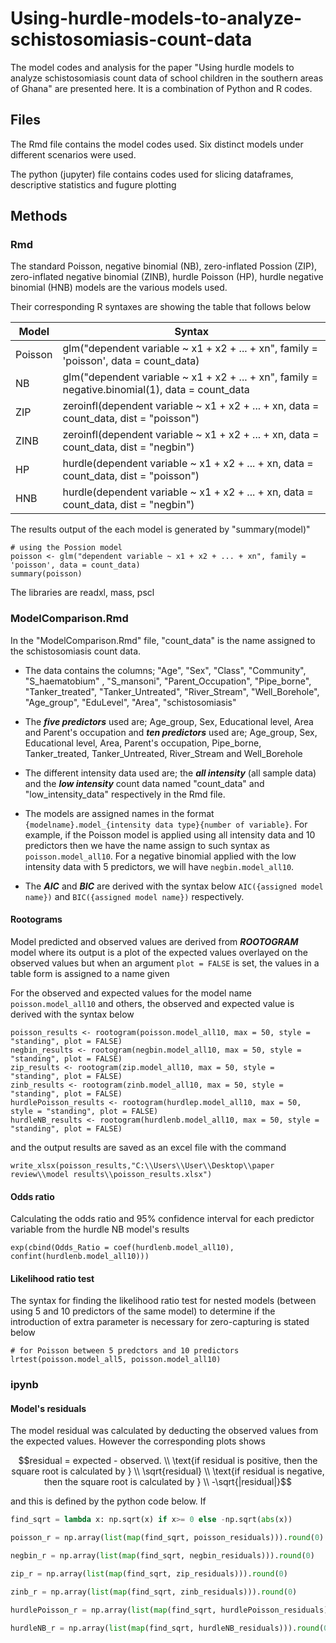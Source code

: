 # Using-hurdle-models-to-analyze-schistosomiasis-count-data
The model codes and analysis for the paper "Using hurdle models to analyze schistosomiasis count data of school children in the southern areas of Ghana" are presented here. It is a combination of Python and R codes.

## Files

The Rmd file contains the model codes used. Six distinct models under different scenarios were used.

The python (jupyter) file contains codes used for slicing dataframes, descriptive statistics and fugure plotting

## Methods

### Rmd

The standard Poisson, negative binomial (NB), zero-inflated Possion (ZIP), zero-inflated negative binomial (ZINB), hurdle Poisson (HP), hurdle negative binomial (HNB) models are the various models used.

Their corresponding R syntaxes are showing the table that follows below

| Model | Syntax |
| --- | --- |
| Poisson | glm("dependent variable ~ x1 + x2 + ... + xn", family = 'poisson', data = count_data) |
| NB | glm("dependent variable ~ x1 + x2 + ... + xn", family = negative.binomial(1), data = count_data |
| ZIP | zeroinfl(dependent variable ~ x1 + x2 + ... + xn, data = count_data, dist = "poisson") |
| ZINB | zeroinfl(dependent variable ~ x1 + x2 + ... + xn, data = count_data, dist = "negbin") |
| HP | hurdle(dependent variable ~ x1 + x2 + ... + xn, data = count_data, dist = "poisson") |
| HNB | hurdle(dependent variable ~ x1 + x2 + ... + xn, data = count_data, dist = "negbin") |


The results output of the each model is generated by "summary(model)"

```
# using the Possion model
poisson <- glm("dependent variable ~ x1 + x2 + ... + xn", family = 'poisson', data = count_data)
summary(poisson)
```
The libraries are readxl, mass, pscl

### ModelComparison.Rmd

In the "ModelComparison.Rmd" file, "count_data" is the name assigned to the schistosomiasis count data. 

* The data contains the columns; "Age", "Sex", "Class", "Community", "S_haematobium" , "S_mansoni", "Parent_Occupation", "Pipe_borne", "Tanker_treated", "Tanker_Untreated", "River_Stream", "Well_Borehole", "Age_group", "EduLevel", "Area", "schistosomiasis" 

* The ***five predictors*** used are; Age_group, Sex, Educational level, Area and Parent's occupation and ***ten predictors*** used are; Age_group, Sex, Educational level, Area, Parent's occupation, Pipe_borne, Tanker_treated, Tanker_Untreated, River_Stream and Well_Borehole

* The different intensity data used are; the ***all intensity*** (all sample data) and the ***low intensity*** count data named "count_data" and "low_intensity_data" respectively in the Rmd file.

* The models are assigned names in the format `{modelname}.model_{intensity data type}{number of variable}`. For example, if the Poisson model is applied using all intensity data and 10 predictors then we have the name assign to such syntax as `poisson.model_all10`. For a negative binomial applied with the low intensity data with 5 predictors, we will have `negbin.model_all10`.

* The ***AIC*** and ***BIC*** are derived with the syntax below `AIC({assigned model name})` and `BIC({assigned model name})` respectively.


#### Rootograms

Model predicted and observed values are derived from ***ROOTOGRAM*** model where its output is a plot of the expected values overlayed on the observed values but when an argument `plot = FALSE` is set, the values in a table form is assigned to a name given

For the observed and expected values for the model name `poisson.model_all10` and others, the observed and expected value is derived with the syntax below
```
poisson_results <- rootogram(poisson.model_all10, max = 50, style = "standing", plot = FALSE)
negbin_results <- rootogram(negbin.model_all10, max = 50, style = "standing", plot = FALSE)
zip_results <- rootogram(zip.model_all10, max = 50, style = "standing", plot = FALSE)
zinb_results <- rootogram(zinb.model_all10, max = 50, style = "standing", plot = FALSE)
hurdlePoisson_results <- rootogram(hurdlep.model_all10, max = 50, style = "standing", plot = FALSE)
hurdleNB_results <- rootogram(hurdlenb.model_all10, max = 50, style = "standing", plot = FALSE)
```

and the output results are saved as an excel file with the command
```
write_xlsx(poisson_results,"C:\\Users\\User\\Desktop\\paper review\\model results\\poisson_results.xlsx")
```
#### Odds ratio

Calculating the odds ratio and 95% confidence interval for each predictor variable from the hurdle NB model's results 

```
exp(cbind(Odds_Ratio = coef(hurdlenb.model_all10), confint(hurdlenb.model_all10)))
```

#### Likelihood ratio test

The syntax for finding the likelihood ratio test for nested models (between using 5 and 10 predictors of the same model) to determine if the introduction of extra parameter is necessary for zero-capturing is stated below

```
# for Poisson between 5 predctors and 10 predictors
lrtest(poisson.model_all5, poisson.model_all10) 
```

### ipynb
#### Model's residuals
The model residual was calculated by deducting the observed values from the expected values. However the corresponding plots shows
```math
residual = expected - observed. \\
\text{if residual is positive, then the square root is calculated by } \\
\sqrt{residual} \\
\text{if residual is negative, then the square root is calculated by } \\
-\sqrt{|residual|}
```
and this is defined by the python code below. If 
```python
find_sqrt = lambda x: np.sqrt(x) if x>= 0 else -np.sqrt(abs(x))

poisson_r = np.array(list(map(find_sqrt, poisson_residuals))).round(0)

negbin_r = np.array(list(map(find_sqrt, negbin_residuals))).round(0)

zip_r = np.array(list(map(find_sqrt, zip_residuals))).round(0)

zinb_r = np.array(list(map(find_sqrt, zinb_residuals))).round(0)

hurdlePoisson_r = np.array(list(map(find_sqrt, hurdlePoisson_residuals))).round(0)

hurdleNB_r = np.array(list(map(find_sqrt, hurdleNB_residuals))).round(0)
```
